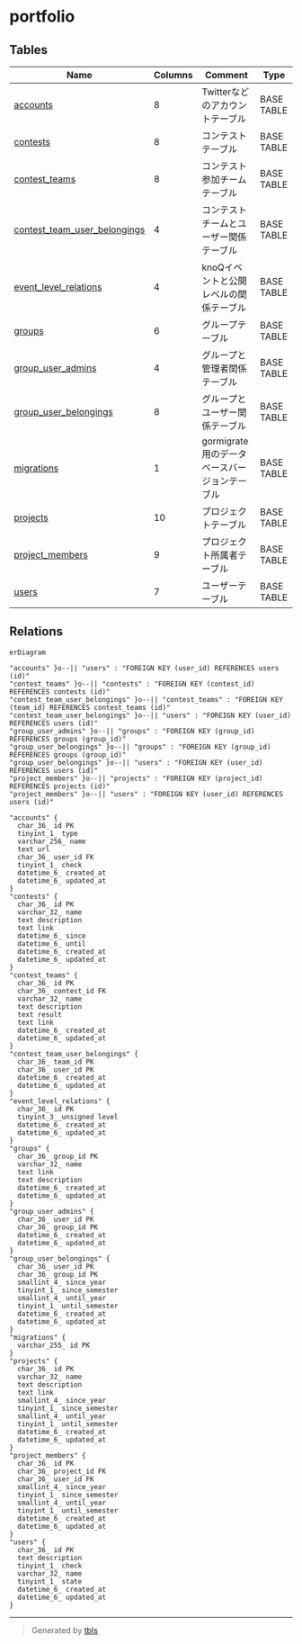 # portfolio

## Tables

| Name | Columns | Comment | Type |
| ---- | ------- | ------- | ---- |
| [accounts](accounts.md) | 8 | Twitterなどのアカウントテーブル | BASE TABLE |
| [contests](contests.md) | 8 | コンテストテーブル | BASE TABLE |
| [contest_teams](contest_teams.md) | 8 | コンテスト参加チームテーブル | BASE TABLE |
| [contest_team_user_belongings](contest_team_user_belongings.md) | 4 | コンテストチームとユーザー関係テーブル | BASE TABLE |
| [event_level_relations](event_level_relations.md) | 4 | knoQイベントと公開レベルの関係テーブル | BASE TABLE |
| [groups](groups.md) | 6 | グループテーブル | BASE TABLE |
| [group_user_admins](group_user_admins.md) | 4 | グループと管理者関係テーブル | BASE TABLE |
| [group_user_belongings](group_user_belongings.md) | 8 | グループとユーザー関係テーブル | BASE TABLE |
| [migrations](migrations.md) | 1 | gormigrate用のデータベースバージョンテーブル | BASE TABLE |
| [projects](projects.md) | 10 | プロジェクトテーブル | BASE TABLE |
| [project_members](project_members.md) | 9 | プロジェクト所属者テーブル | BASE TABLE |
| [users](users.md) | 7 | ユーザーテーブル | BASE TABLE |

## Relations

```mermaid
erDiagram

"accounts" }o--|| "users" : "FOREIGN KEY (user_id) REFERENCES users (id)"
"contest_teams" }o--|| "contests" : "FOREIGN KEY (contest_id) REFERENCES contests (id)"
"contest_team_user_belongings" }o--|| "contest_teams" : "FOREIGN KEY (team_id) REFERENCES contest_teams (id)"
"contest_team_user_belongings" }o--|| "users" : "FOREIGN KEY (user_id) REFERENCES users (id)"
"group_user_admins" }o--|| "groups" : "FOREIGN KEY (group_id) REFERENCES groups (group_id)"
"group_user_belongings" }o--|| "groups" : "FOREIGN KEY (group_id) REFERENCES groups (group_id)"
"group_user_belongings" }o--|| "users" : "FOREIGN KEY (user_id) REFERENCES users (id)"
"project_members" }o--|| "projects" : "FOREIGN KEY (project_id) REFERENCES projects (id)"
"project_members" }o--|| "users" : "FOREIGN KEY (user_id) REFERENCES users (id)"

"accounts" {
  char_36_ id PK
  tinyint_1_ type
  varchar_256_ name
  text url
  char_36_ user_id FK
  tinyint_1_ check
  datetime_6_ created_at
  datetime_6_ updated_at
}
"contests" {
  char_36_ id PK
  varchar_32_ name
  text description
  text link
  datetime_6_ since
  datetime_6_ until
  datetime_6_ created_at
  datetime_6_ updated_at
}
"contest_teams" {
  char_36_ id PK
  char_36_ contest_id FK
  varchar_32_ name
  text description
  text result
  text link
  datetime_6_ created_at
  datetime_6_ updated_at
}
"contest_team_user_belongings" {
  char_36_ team_id PK
  char_36_ user_id PK
  datetime_6_ created_at
  datetime_6_ updated_at
}
"event_level_relations" {
  char_36_ id PK
  tinyint_3__unsigned level
  datetime_6_ created_at
  datetime_6_ updated_at
}
"groups" {
  char_36_ group_id PK
  varchar_32_ name
  text link
  text description
  datetime_6_ created_at
  datetime_6_ updated_at
}
"group_user_admins" {
  char_36_ user_id PK
  char_36_ group_id PK
  datetime_6_ created_at
  datetime_6_ updated_at
}
"group_user_belongings" {
  char_36_ user_id PK
  char_36_ group_id PK
  smallint_4_ since_year
  tinyint_1_ since_semester
  smallint_4_ until_year
  tinyint_1_ until_semester
  datetime_6_ created_at
  datetime_6_ updated_at
}
"migrations" {
  varchar_255_ id PK
}
"projects" {
  char_36_ id PK
  varchar_32_ name
  text description
  text link
  smallint_4_ since_year
  tinyint_1_ since_semester
  smallint_4_ until_year
  tinyint_1_ until_semester
  datetime_6_ created_at
  datetime_6_ updated_at
}
"project_members" {
  char_36_ id PK
  char_36_ project_id FK
  char_36_ user_id FK
  smallint_4_ since_year
  tinyint_1_ since_semester
  smallint_4_ until_year
  tinyint_1_ until_semester
  datetime_6_ created_at
  datetime_6_ updated_at
}
"users" {
  char_36_ id PK
  text description
  tinyint_1_ check
  varchar_32_ name
  tinyint_1_ state
  datetime_6_ created_at
  datetime_6_ updated_at
}
```

---

> Generated by [tbls](https://github.com/k1LoW/tbls)

